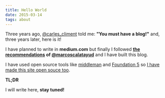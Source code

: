 ```yaml
---
title: Hello World
date: 2015-03-14
tags: about
---
```


Three years ago, [@carles_climent](https://twitter.com/carles_climent) told me: **"You must have a blog!"** and, three years later, here is it!

I have planned to write in **medium.com** but finally I followed **[the recommendations](http://marcos-calatayud.com/blog/reasons-to-build-your-own-blog/) of [@marcoscalatayud](https://twitter.com/marcoscalatayud)** and I have built this blog.

I have used open source tools like [middleman](https://middlemanapp.com/) and [Foundation 5](http://foundation.zurb.com/) so [I have made this site open souce too](https://github.com/vibaiher/vibaiher.com).

**TL;DR**

I will write here, **stay tuned!**
